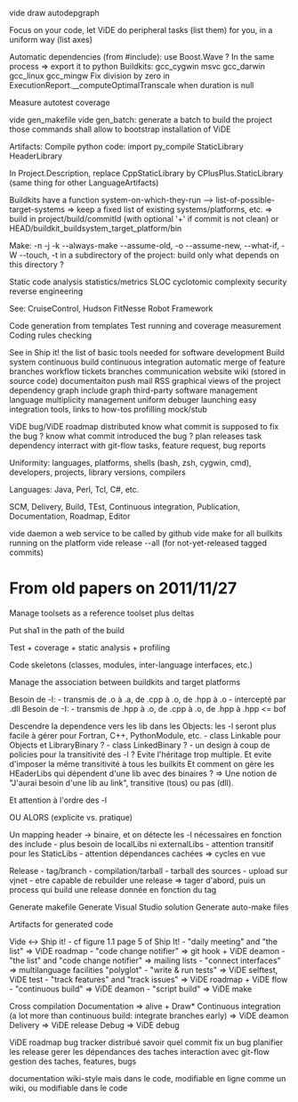 vide draw autodepgraph

Focus on your code, let ViDE do peripheral tasks (list them) for you, in a uniform way (list axes)

Automatic dependencies (from #include): use Boost.Wave ? In the same process => export it to python
Buildkits: gcc_cygwin msvc gcc_darwin gcc_linux gcc_mingw
Fix division by zero in ExecutionReport.__computeOptimalTranscale when duration is null

Measure autotest coverage

vide gen_makefile
vide gen_batch: generate a batch to build the project
those commands shall allow to bootstrap installation of ViDE

Artifacts:
    Compile python code: import py_compile
    StaticLibrary
    HeaderLibrary

In Project.Description, replace CppStaticLibrary by CPlusPlus.StaticLibrary (same thing for other LanguageArtifacts)

Buildkits have a function
    system-on-which-they-run --> list-of-possible-target-systems
=> keep a fixed list of existing systems/platforms, etc.
=> build in project/build/commitId (with optional '+' if commit is not clean) or HEAD/buildkit_buildsystem_target_platform/bin
    
Make:
    -n -j -k
    --always-make
    --assume-old, -o
    --assume-new, --what-if, -W
    --touch, -t
    in a subdirectory of the project: build only what depends on this directory ?

Static code analysis
    statistics/metrics
        SLOC
        cyclotomic complexity
    security
    reverse engineering

See:
    CruiseControl, Hudson
    FitNesse
    Robot Framework

Code generation from templates
Test running and coverage measurement
Coding rules checking
    
See in Ship it! the list of basic tools needed for software development
Build system
continuous build
continuous integration
    automatic merge of feature branches
workflow
    tickets
    branches
communication
    website
        wiki (stored in source code)
        documentaiton
    push
        mail
        RSS
    graphical views of the project
        dependency graph
        include graph
third-party software management
language multiplicity management
    uniform debuger launching
    easy integration
        tools, links to how-tos
profilling
mock/stub

        
ViDE bug/ViDE roadmap
    distributed
    know what commit is supposed to fix the bug
    ? know what commit introduced the bug ?
    plan releases
    task dependency
    interract with git-flow
    tasks, feature request, bug reports
    
Uniformity: languages, platforms, shells (bash, zsh, cygwin, cmd), developers, projects, library versions, compilers

Languages: Java, Perl, Tcl, C#, etc.

SCM, Delivery, Build, TEst, Continuous integration, Publication, Documentation, Roadmap, Editor

vide daemon
    a web service to be called by github
        vide make for all builkits running on the platform
        vide release --all (for not-yet-released tagged commits)

        
From old papers on 2011/11/27
=============================

Manage toolsets as a reference toolset plus deltas

Put sha1 in the path of the build

Test + coverage + static analysis + profiling

Code skeletons (classes, modules, inter-language interfaces, etc.)

Manage the association between buildkits and target platforms

Besoin de -l:
    - transmis de .o à .a, de .cpp à .o, de .hpp à .o
    - intercepté par .dll
Besoin de -I:
    - transmis de .hpp à .o, de .cpp à .o, de .hpp à .hpp <= bof
    
Descendre la dependence vers les lib dans les Objects: les -l seront plus facile à gérer pour Fortran, C++, PythonModule, etc.
    - class Linkable pour Objects et LibraryBinary ?
    - class LinkedBinary ?
    - un design à coup de policies pour la transitivité des -l ? Evite l'héritage trop multiple. Et evite d'imposer la même transitivité à tous les builkits
Et comment on gère les HEaderLibs qui dépendent d'une lib avec des binaires ?
=> Une notion de "J'aurai besoin d'une lib au link", transitive (tous) ou pas (dll).

Et attention à l'ordre des -l

OU ALORS (explicite vs. pratique)

Un mapping header -> binaire, et on détecte les -l nécessaires en fonction des include
    - plus besoin de localLibs ni externalLibs
    - attention transitif pour les StaticLibs
    - attention dépendances cachées => cycles en vue

Release
    - tag/branch
    - compilation/tarball
    - tarball des sources
    - upload sur vjnet
    - etre capable de rebuilder une release
        => tager d'abord, puis un process qui build une release donnée en fonction du tag

Generate makefile
Generate Visual Studio solution
Generate auto-make files

Artifacts for generated code

Vide <-> Ship it!
    - cf figure 1.1 page  5 of Ship It!
    - "daily meeting" and "the list" => ViDE roadmap
    - "code change notifier" => git hook + ViDE deamon
    - "the list" and "code change notifier" => mailing lists
    - "connect interfaces" => multilanguage facilities "polyglot"
    - "write & run tests" => ViDE selftest, ViDE test
    - "track features" and "track issues" => ViDE roadmap + ViDE flow
    - "continuous build" => ViDE deamon
    - "script build" => ViDE make
    
Cross compilation
Documentation => alive + Draw*
Continuous integration (a lot more than continuous build: integrate branches early) => ViDE deamon
Delivery => ViDE release
Debug => ViDE debug


ViDE roadmap
    bug tracker distribué
    savoir quel commit fix un bug
    planifier les release
    gerer les dépendances des taches
    interaction avec git-flow
    gestion des taches, features, bugs
    
documentation wiki-style mais dans le code, modifiable en ligne comme un wiki, ou modifiable dans le code
